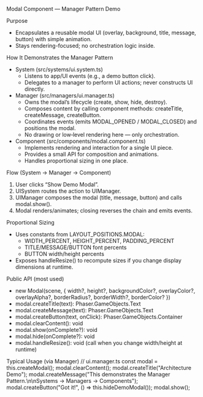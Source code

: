 Modal Component — Manager Pattern Demo

Purpose
- Encapsulates a reusable modal UI (overlay, background, title, message, button) with simple animation.
- Stays rendering-focused; no orchestration logic inside.

How It Demonstrates the Manager Pattern
- System (src/systems/ui.system.ts)
  - Listens to app/UI events (e.g., a demo button click).
  - Delegates to a manager to perform UI actions; never constructs UI directly.
- Manager (src/managers/ui.manager.ts)
  - Owns the modal’s lifecycle (create, show, hide, destroy).
  - Composes content by calling component methods: createTitle, createMessage, createButton.
  - Coordinates events (emits MODAL_OPENED / MODAL_CLOSED) and positions the modal.
  - No drawing or low‑level rendering here — only orchestration.
- Component (src/components/modal.component.ts)
  - Implements rendering and interaction for a single UI piece.
  - Provides a small API for composition and animations.
  - Handles proportional sizing in one place.

Flow (System → Manager → Component)
1) User clicks “Show Demo Modal”.
2) UISystem routes the action to UIManager.
3) UIManager composes the modal (title, message, button) and calls modal.show().
4) Modal renders/animates; closing reverses the chain and emits events.

Proportional Sizing
- Uses constants from LAYOUT_POSITIONS.MODAL:
  - WIDTH_PERCENT, HEIGHT_PERCENT, PADDING_PERCENT
  - TITLE/MESSAGE/BUTTON font percents
  - BUTTON width/height percents
- Exposes handleResize() to recompute sizes if you change display dimensions at runtime.

Public API (most used)
- new Modal(scene, { width?, height?, backgroundColor?, overlayColor?, overlayAlpha?, borderRadius?, borderWidth?, borderColor? })
- modal.createTitle(text): Phaser.GameObjects.Text
- modal.createMessage(text): Phaser.GameObjects.Text
- modal.createButton(text, onClick): Phaser.GameObjects.Container
- modal.clearContent(): void
- modal.show(onComplete?): void
- modal.hide(onComplete?): void
- modal.handleResize(): void (call when you change width/height at runtime)

Typical Usage (via Manager)
// ui.manager.ts
const modal = this.createModal();
modal.clearContent();
modal.createTitle("Architecture Demo");
modal.createMessage("This demonstrates the Manager Pattern.\n\nSystems → Managers → Components");
modal.createButton("Got it!", () => this.hideDemoModal());
modal.show();

